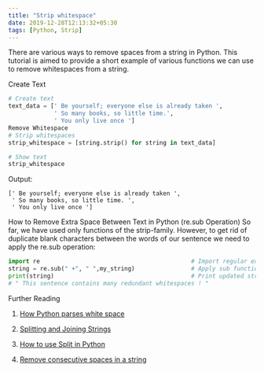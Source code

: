 ```yaml
---
title: "Strip whitespace"
date: 2019-12-28T12:13:32+05:30
tags: [Python, Strip]
---
```


There are various ways to remove spaces from a string in Python. This tutorial is aimed to provide a short example of various functions we can use to remove whitespaces from a string.

Create Text
```python
# Create text
text_data = [' Be yourself; everyone else is already taken ',
             ' So many books, so little time.',
             ' You only live once ']
Remove Whitespace
# Strip whitespaces
strip_whitespace = [string.strip() for string in text_data]

# Show text
strip_whitespace
```

Output:
```
[' Be yourself; everyone else is already taken ',
 ' So many books, so little time. ',
 ' You only live once ']
 ```

How to Remove Extra Space Between Text in Python (re.sub Operation)
So far, we have used only functions of the strip-family. However, to get rid of duplicate blank characters between the words of our sentence we need to apply the re.sub operation:

```python
import re                                           # Import regular expressions
string = re.sub(" +", " ",my_string)                # Apply sub function
print(string)                                       # Print updated string
# " This sentence contains many redundant whitespaces ! "
```

Further Reading
1. [How Python parses white space](https://jayconrod.com/posts/101/how-python-parses-white-space)

2. [Splitting and Joining Strings](https://www.pitt.edu/~naraehan/python3/split_join.html)

3. [How to use Split in Python](http://net-informations.com/python/file/split.htm)

4. [Remove consecutive spaces in a string](https://blog.softhints.com/python-3-how-to-remove-multiple-spaces-in-a-string/)
